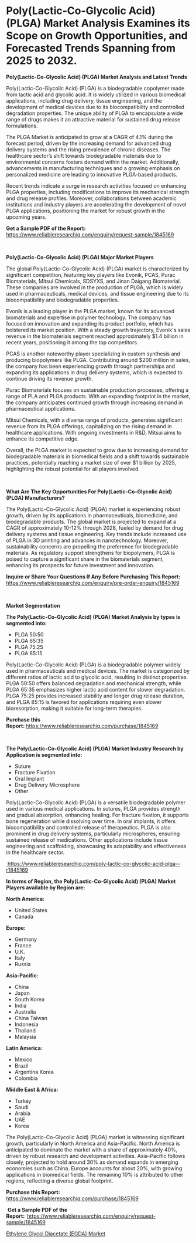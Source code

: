 <p><h1>Poly(Lactic-Co-Glycolic Acid) (PLGA) Market Analysis Examines its Scope on Growth Opportunities, and Forecasted Trends Spanning from 2025 to 2032.</h1></p><p><strong>Poly(Lactic-Co-Glycolic Acid) (PLGA) Market Analysis and Latest Trends</strong></p>
<p><p>Poly(Lactic-Co-Glycolic Acid) (PLGA) is a biodegradable copolymer made from lactic acid and glycolic acid. It is widely utilized in various biomedical applications, including drug delivery, tissue engineering, and the development of medical devices due to its biocompatibility and controlled degradation properties. The unique ability of PLGA to encapsulate a wide range of drugs makes it an attractive material for sustained drug release formulations.</p><p>The PLGA Market is anticipated to grow at a CAGR of 4.1% during the forecast period, driven by the increasing demand for advanced drug delivery systems and the rising prevalence of chronic diseases. The healthcare sector’s shift towards biodegradable materials due to environmental concerns fosters demand within the market. Additionally, advancements in manufacturing techniques and a growing emphasis on personalized medicine are leading to innovative PLGA-based products.</p><p>Recent trends indicate a surge in research activities focused on enhancing PLGA properties, including modifications to improve its mechanical strength and drug release profiles. Moreover, collaborations between academic institutions and industry players are accelerating the development of novel PLGA applications, positioning the market for robust growth in the upcoming years.</p></p>
<p><strong>Get a Sample PDF of the Report:&nbsp;</strong> <a href="https://www.reliableresearchiq.com/enquiry/request-sample/1845169?utm_campaign=1581&utm_medium=2&utm_source=Github&utm_content=ia&utm_term=03022025&utm_id=polylactic-co-glycolic-acid-plga">https://www.reliableresearchiq.com/enquiry/request-sample/1845169</a></p>
<p>&nbsp;</p>
<p><strong>Poly(Lactic-Co-Glycolic Acid) (PLGA) Major Market Players</strong></p>
<p><p>The global Poly(Lactic-Co-Glycolic Acid) (PLGA) market is characterized by significant competition, featuring key players like Evonik, PCAS, Purac Biomaterials, Mitsui Chemicals, SDSYXS, and Jinan Daigang Biomaterial. These companies are involved in the production of PLGA, which is widely used in pharmaceuticals, medical devices, and tissue engineering due to its biocompatibility and biodegradable properties.</p><p>Evonik is a leading player in the PLGA market, known for its advanced biomaterials and expertise in polymer technology. The company has focused on innovation and expanding its product portfolio, which has bolstered its market position. With a steady growth trajectory, Evonik's sales revenue in the biomaterials segment reached approximately $1.4 billion in recent years, positioning it among the top competitors.</p><p>PCAS is another noteworthy player specializing in custom synthesis and producing biopolymers like PLGA. Contributing around $200 million in sales, the company has been experiencing growth through partnerships and expanding its applications in drug delivery systems, which is expected to continue driving its revenue growth.</p><p>Purac Biomaterials focuses on sustainable production processes, offering a range of PLA and PLGA products. With an expanding footprint in the market, the company anticipates continued growth through increasing demand in pharmaceutical applications.</p><p>Mitsui Chemicals, with a diverse range of products, generates significant revenue from its PLGA offerings, capitalizing on the rising demand in healthcare applications. With ongoing investments in R&D, Mitsui aims to enhance its competitive edge.</p><p>Overall, the PLGA market is expected to grow due to increasing demand for biodegradable materials in biomedical fields and a shift towards sustainable practices, potentially reaching a market size of over $1 billion by 2025, highlighting the robust potential for all players involved.</p></p>
<p>&nbsp;</p>
<p><strong>What Are The Key Opportunities For Poly(Lactic-Co-Glycolic Acid) (PLGA) Manufacturers?</strong></p>
<p><p>The Poly(Lactic-Co-Glycolic Acid) (PLGA) market is experiencing robust growth, driven by its applications in pharmaceuticals, biomedicine, and biodegradable products. The global market is projected to expand at a CAGR of approximately 10-12% through 2028, fueled by demand for drug delivery systems and tissue engineering. Key trends include increased use of PLGA in 3D printing and advances in nanotechnology. Moreover, sustainability concerns are propelling the preference for biodegradable materials. As regulatory support strengthens for biopolymers, PLGA is poised to capture a significant share in the biomaterials segment, enhancing its prospects for future investment and innovation.</p></p>
<p><strong>Inquire or Share Your Questions If Any Before Purchasing This Report:</strong> <a href="https://www.reliableresearchiq.com/enquiry/pre-order-enquiry/1845169?utm_campaign=1581&utm_medium=2&utm_source=Github&utm_content=ia&utm_term=03022025&utm_id=polylactic-co-glycolic-acid-plga">https://www.reliableresearchiq.com/enquiry/pre-order-enquiry/1845169</a></p>
<p>&nbsp;</p>
<p><strong>Market Segmentation</strong></p>
<p><strong>The Poly(Lactic-Co-Glycolic Acid) (PLGA) Market Analysis by types is segmented into:</strong></p>
<p><ul><li>PLGA 50:50</li><li>PLGA 65:35</li><li>PLGA 75:25</li><li>PLGA 85:15</li></ul></p>
<p><p>Poly(Lactic-Co-Glycolic Acid) (PLGA) is a biodegradable polymer widely used in pharmaceuticals and medical devices. The market is categorized by different ratios of lactic acid to glycolic acid, resulting in distinct properties. PLGA 50:50 offers balanced degradation and mechanical strength, while PLGA 65:35 emphasizes higher lactic acid content for slower degradation. PLGA 75:25 provides increased stability and longer drug release duration, and PLGA 85:15 is favored for applications requiring even slower bioresorption, making it suitable for long-term therapies.</p></p>
<p><strong>Purchase this Report:&nbsp;</strong><a href="https://www.reliableresearchiq.com/purchase/1845169?utm_campaign=1581&utm_medium=2&utm_source=Github&utm_content=ia&utm_term=03022025&utm_id=polylactic-co-glycolic-acid-plga">https://www.reliableresearchiq.com/purchase/1845169</a></p>
<p>&nbsp;</p>
<p><strong>The Poly(Lactic-Co-Glycolic Acid) (PLGA) Market Industry Research by Application is segmented into:</strong></p>
<p><ul><li>Suture</li><li>Fracture Fixation</li><li>Oral Implant</li><li>Drug Delivery Microsphere</li><li>Other</li></ul></p>
<p><p>Poly(Lactic-Co-Glycolic Acid) (PLGA) is a versatile biodegradable polymer used in various medical applications. In sutures, PLGA provides strength and gradual absorption, enhancing healing. For fracture fixation, it supports bone regeneration while dissolving over time. In oral implants, it offers biocompatibility and controlled release of therapeutics. PLGA is also prominent in drug delivery systems, particularly microspheres, ensuring sustained release of medications. Other applications include tissue engineering and scaffolding, showcasing its adaptability and effectiveness in the healthcare sector.</p></p>
<p><a href="https://www.reliableresearchiq.com/poly-lactic-co-glycolic-acid-plga--r1845169?utm_campaign=1581&utm_medium=2&utm_source=Github&utm_content=ia&utm_term=03022025&utm_id=polylactic-co-glycolic-acid-plga">&nbsp;https://www.reliableresearchiq.com/poly-lactic-co-glycolic-acid-plga--r1845169</a></p>
<p><strong>In terms of Region, the Poly(Lactic-Co-Glycolic Acid) (PLGA) Market Players available by Region are:</strong></p>
<p>
    <p> <strong> North America: </strong>
        <ul>
            <li>United States</li>
            <li>Canada</li>
        </ul>
        </p> 
    <p> <strong> Europe: </strong>
        <ul>
            <li>Germany</li>
            <li>France</li>
            <li>U.K.</li>
            <li>Italy</li>
            <li>Russia</li>
        </ul>
        </p> 
    <p> <strong> Asia-Pacific: </strong>
        <ul>
            <li>China</li>
            <li>Japan</li>
            <li>South Korea</li>
            <li>India</li>
            <li>Australia</li>
            <li>China Taiwan</li>
            <li>Indonesia</li>
            <li>Thailand</li>
            <li>Malaysia</li>
        </ul>
        </p> 
    <p> <strong> Latin America: </strong>
        <ul>
            <li>Mexico</li>
            <li>Brazil</li>
            <li>Argentina Korea</li>
            <li>Colombia</li>
        </ul>
        </p> 
    <p> <strong> Middle East & Africa: </strong>
        <ul>
            <li>Turkey</li>
            <li>Saudi</li>
            <li>Arabia</li>
            <li>UAE</li>
            <li>Korea</li>
        </ul>
    </p>
    </p>
<p><p>The Poly(Lactic-Co-Glycolic Acid) (PLGA) market is witnessing significant growth, particularly in North America and Asia-Pacific. North America is anticipated to dominate the market with a share of approximately 40%, driven by robust research and development activities. Asia-Pacific follows closely, projected to hold around 30% as demand expands in emerging economies such as China. Europe accounts for about 20%, with growing applications in biomedical fields. The remaining 10% is attributed to other regions, reflecting a diverse global footprint.</p></p>
<p><strong>Purchase this Report: </strong><a href="https://www.reliableresearchiq.com/purchase/1845169?utm_campaign=1581&utm_medium=2&utm_source=Github&utm_content=ia&utm_term=03022025&utm_id=polylactic-co-glycolic-acid-plga">https://www.reliableresearchiq.com/purchase/1845169</a></p>
<p>&nbsp;<strong>Get a Sample PDF of the Report:&nbsp;&nbsp;</strong><a href="https://www.reliableresearchiq.com/enquiry/request-sample/1845169?utm_campaign=1581&utm_medium=2&utm_source=Github&utm_content=ia&utm_term=03022025&utm_id=polylactic-co-glycolic-acid-plga">https://www.reliableresearchiq.com/enquiry/request-sample/1845169</a></p>
<p><strong></strong></p>
<p><p><a href="https://github.com/willjis/Market-Research-Report-List-1/blob/main/ethylene-glycol-diacetate-egda-market.md?utm_campaign=1581&utm_medium=2&utm_source=Github&utm_content=ia&utm_term=03022025&utm_id=polylactic-co-glycolic-acid-plga">Ethylene Glycol Diacetate (EGDA) Market</a></p></p>